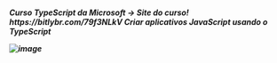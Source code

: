<h5>Curso TypeScript da Microsoft -> 
Site do curso! https://bitlybr.com/79f3NLkV
Criar aplicativos JavaScript usando o TypeScript 
  
![image](https://external-content.duckduckgo.com/iu/?u=https%3A%2F%2Fmedia.boingboing.net%2Fwp-content%2Fuploads%2F2015%2F11%2Ftesting.gif&f=1&nofb=1)

